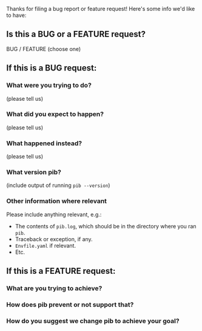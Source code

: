 Thanks for filing a bug report or feature request!
Here's some info we'd like to have:

## Is this a BUG or a FEATURE request?

BUG / FEATURE (choose one)

## If this is a BUG request:

### What were you trying to do?

(please tell us)

### What did you expect to happen?

(please tell us)

### What happened instead?

(please tell us)

### What version pib?

(include output of running `pib --version`)

### Other information where relevant

Please include anything relevant, e.g.:

* The contents of `pib.log`, which should be in the directory where you ran `pib`.
* Traceback or exception, if any.
* `Envfile.yaml` if relevant.
* Etc.

## If this is a FEATURE request:

### What are you trying to achieve?

### How does pib prevent or not support that?

### How do you suggest we change pib to achieve your goal?
